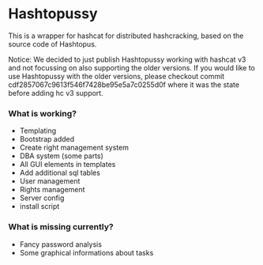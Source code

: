# Hashtopussy 

This is a wrapper for hashcat for distributed hashcracking, based on the source code of Hashtopus. 

Notice: We decided to just publish Hashtopussy working with hashcat v3 and not focussing on also supporting the older versions. 
If you would like to use Hashtopussy with the older versions, please checkout commit cdf2857067c9613f546f7428be95e5a7c0255d0f where it was the state before adding hc v3 support.

### What is working? 

* Templating
* Bootstrap added
* Create right management system
* DBA system (some parts)
* All GUI elements in templates
* Add additional sql tables
* User management
* Rights management
* Server config
* install script

### What is missing currently? 

* Fancy password analysis
* Some graphical informations about tasks